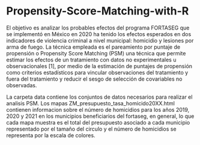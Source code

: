 # Propensity-Score-Matching-with-R

El objetivo es analizar los probables efectos del programa FORTASEG que se implementó en México en 2020 ha tenido los efectos esperados en dos indicadores de violencia criminal a nivel municipal: homicidio y lesiones por arma de fuego.
La técnica empleada es el pareamiento por puntaje de propensión o Propensity Score Matching (PSM) una técnica que permite estimar los efectos de un tratamiento con datos no experimentales u observacionales [1],
por medio de la estimación de puntajes de propensión como criterios estadísticos para vincular observaciones del tratamiento y fuera del tratamiento y reducir el sesgo de selección de covariables no observadas.

La carpeta data contiene los conjuntos de datos necesarios para realizar el analisis PSM.
Los mapas ZM_presupuesto_tasa_homicido20XX.html contienen informacion sobre el número de homicidios para los años 2019, 2020 y 2021 en los municipios beneficiarios del fortaseg, en general, lo que cada mapa muestra es el total del presupuesto
asociado a cada municipio representado por el tamaño del circulo y el número de homicidios se representa por la escala de colores.
